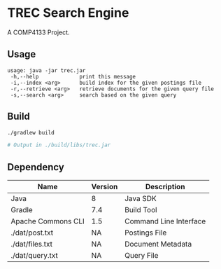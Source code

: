 # TREC Search Engine

A COMP4133 Project.

## Usage

```text
usage: java -jar trec.jar
 -h,--help             print this message
 -i,--index <arg>      build index for the given postings file
 -r,--retrieve <arg>   retrieve documents for the given query file
 -s,--search <arg>     search based on the given query
```

## Build

```bash
./gradlew build

# Output in ./build/libs/trec.jar
```

## Dependency

| Name               | Version | Description            |
|--------------------|---------|------------------------|
| Java               | 8       | Java SDK               |
| Gradle             | 7.4     | Build Tool             |
| Apache Commons CLI | 1.5     | Command Line Interface |
| ./dat/post.txt     | NA      | Postings File          |
| ./dat/files.txt    | NA      | Document Metadata      |
| ./dat/query.txt    | NA      | Query File             |